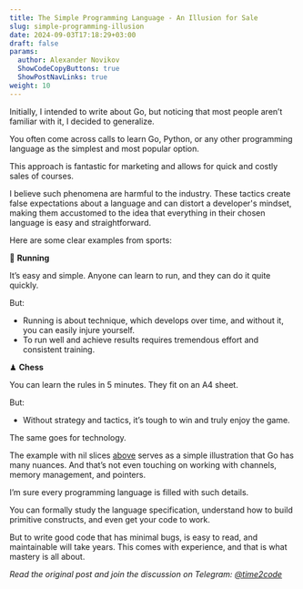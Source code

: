 ```yaml
---
title: The Simple Programming Language - An Illusion for Sale  
slug: simple-programming-illusion                 
date: 2024-09-03T17:18:29+03:00
draft: false                                  
params:
  author: Alexander Novikov                  
  ShowCodeCopyButtons: true
  ShowPostNavLinks: true                
weight: 10                                   
---
```


Initially, I intended to write about Go, but noticing that most people aren’t familiar with it, I decided to generalize.

You often come across calls to learn Go, Python, or any other programming language as the simplest and most popular option.

This approach is fantastic for marketing and allows for quick and costly sales of courses.

I believe such phenomena are harmful to the industry. These tactics create false expectations about a language and can distort a developer's mindset, making them accustomed to the idea that everything in their chosen language is easy and straightforward.

Here are some clear examples from sports:

👟 **Running**

It’s easy and simple. Anyone can learn to run, and they can do it quite quickly.

But:

- Running is about technique, which develops over time, and without it, you can easily injure yourself. 
- To run well and achieve results requires tremendous effort and consistent training.

♟ **Chess**

You can learn the rules in 5 minutes. They fit on an A4 sheet.

But:

- Without strategy and tactics, it’s tough to win and truly enjoy the game.

The same goes for technology.

The example with nil slices [above](https://t.me/time2code/296) serves as a simple illustration that Go has many nuances. And that’s not even touching on working with channels, memory management, and pointers.

I’m sure every programming language is filled with such details.

You can formally study the language specification, understand how to build primitive constructs, and even get your code to work. 

But to write good code that has minimal bugs, is easy to read, and maintainable will take years. This comes with experience, and that is what mastery is all about.

*Read the original post and join the discussion on Telegram: [@time2code](https://t.me/time2code/297)*